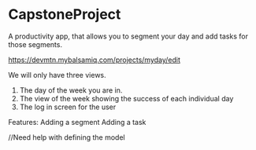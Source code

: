 # CapstoneProject
A productivity app, that allows you to segment your day and add tasks for those segments.

https://devmtn.mybalsamiq.com/projects/myday/edit

We will only have three views. 
1) The day of the week you are in.
2) The view of the week showing the success of each individual day
3) The log in screen for the user

Features:
  Adding a segment
  Adding a task
  
//Need help with defining the model
